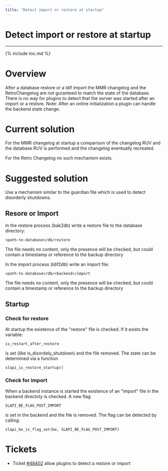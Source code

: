 ```yaml
---
title: "Detect import or restore at startup"
---
```


# Detect import or restore at startup
------------------

{% include toc.md %}

Overview
========

After a database restore or a ldif import the MMR changelog and the RetroChangelog are not guranteed to match the state of the database. There is no way for plugins
to detect that the server was started after an import or a restore.
Note: After an online initialization a plugin can handle the backend state change.

Current solution
================

For the MMR changelog at startup a comparison of the changelog RUV and the database RUV is performed and the changelog eventually recreated.

For the Retro Changelog no such mechanism exists.

Suggested solution
==================

Use a mechanism similar to the guardian file which is used to detect disorderly shutdowns.


## Resore or Import
In the restore process (bak2db) write a restore file to the database directory:

    <path-to-database>/db/restore

The file needs no content, only the presence will be checked, but could contain a timestamp or reference to the backup directory


In the import process (ldif2db) write an import file:

    <path-to-database>/db/<backend>/import

The file needs no content, only the presence will be checked, but could contain a timestamp or reference to the backup directory

## Startup

### Check for restore

At startup the existence of the "restore" file is checked. If it exists the variable:

    is_restart_after_restore 

is set (like is_disordely_shutdown) and the file removed. The state can be determined via a function

    slapi_is_restore_startup()



### Check for import


When a backend instance is started the existence of an "import" file in the backend directoty is checked. A new flag

    SLAPI_BE_FLAG_POST_IMPORT

is set in the backend and the file is removed. The flag can be detected by calling:

    slapi_be_is_flag_set(be, SLAPI_BE_FLAG_POST_IMPORT)


Tickets
=======
* Ticket [\#48402](https://fedorahosted.org/389/ticket/48402) allow plugins to detect a restore or import
